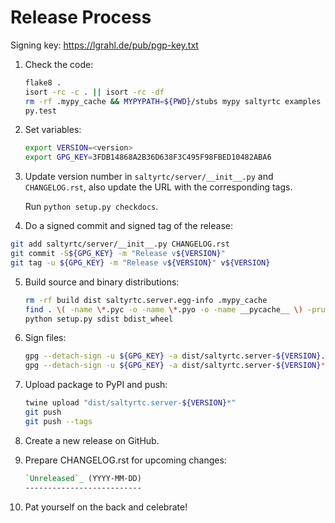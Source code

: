 Release Process
===============

Signing key: https://lgrahl.de/pub/pgp-key.txt

1. Check the code:

   ```bash
   flake8 .
   isort -rc -c . || isort -rc -df
   rm -rf .mypy_cache && MYPYPATH=${PWD}/stubs mypy saltyrtc examples
   py.test
   ```

2. Set variables:

   ```bash
   export VERSION=<version>
   export GPG_KEY=3FDB14868A2B36D638F3C495F98FBED10482ABA6
   ```

3. Update version number in ``saltyrtc/server/__init__.py`` and
   ``CHANGELOG.rst``, also update the URL with the corresponding tags.

   Run `python setup.py checkdocs`.

4. Do a signed commit and signed tag of the release:

  ```bash
  git add saltyrtc/server/__init__.py CHANGELOG.rst
  git commit -S${GPG_KEY} -m "Release v${VERSION}"
  git tag -u ${GPG_KEY} -m "Release v${VERSION}" v${VERSION}
  ```

5. Build source and binary distributions:

   ```bash
   rm -rf build dist saltyrtc.server.egg-info .mypy_cache
   find . \( -name \*.pyc -o -name \*.pyo -o -name __pycache__ \) -prune -exec rm -rf {} +
   python setup.py sdist bdist_wheel
   ```

6. Sign files:

   ```bash
   gpg --detach-sign -u ${GPG_KEY} -a dist/saltyrtc.server-${VERSION}.tar.gz
   gpg --detach-sign -u ${GPG_KEY} -a dist/saltyrtc.server-${VERSION}*.whl
   ```

7. Upload package to PyPI and push:

   ```bash
   twine upload "dist/saltyrtc.server-${VERSION}*"
   git push
   git push --tags
   ```

8. Create a new release on GitHub.

9. Prepare CHANGELOG.rst for upcoming changes:

   ```rst
   `Unreleased`_ (YYYY-MM-DD)
   --------------------------
   ```

10. Pat yourself on the back and celebrate!
